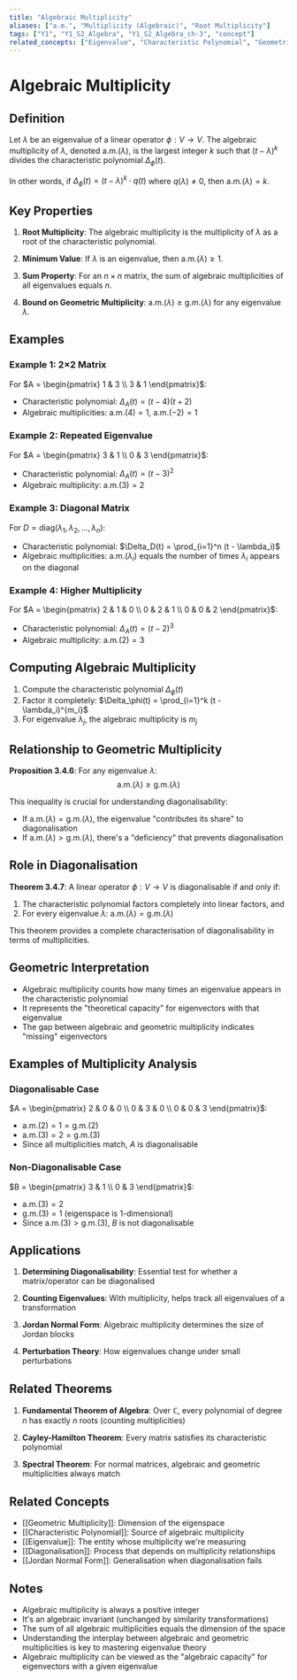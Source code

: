 ```yaml
---
title: "Algebraic Multiplicity"
aliases: ["a.m.", "Multiplicity (Algebraic)", "Root Multiplicity"]
tags: ["Y1", "Y1_S2_Algebra", "Y1_S2_Algebra_ch-3", "concept"]
related_concepts: ["Eigenvalue", "Characteristic Polynomial", "Geometric Multiplicity", "Diagonalisation"]
---
```


# Algebraic Multiplicity

## Definition
Let $\lambda$ be an eigenvalue of a linear operator $\phi: V \rightarrow V$. The algebraic multiplicity of $\lambda$, denoted $\text{a.m.}(\lambda)$, is the largest integer $k$ such that $(t - \lambda)^k$ divides the characteristic polynomial $\Delta_\phi(t)$.

In other words, if $\Delta_\phi(t) = (t - \lambda)^k \cdot q(t)$ where $q(\lambda) \neq 0$, then $\text{a.m.}(\lambda) = k$.

## Key Properties
1. **Root Multiplicity**: The algebraic multiplicity is the multiplicity of $\lambda$ as a root of the characteristic polynomial.

2. **Minimum Value**: If $\lambda$ is an eigenvalue, then $\text{a.m.}(\lambda) \geq 1$.

3. **Sum Property**: For an $n \times n$ matrix, the sum of algebraic multiplicities of all eigenvalues equals $n$.

4. **Bound on Geometric Multiplicity**: $\text{a.m.}(\lambda) \geq \text{g.m.}(\lambda)$ for any eigenvalue $\lambda$.

## Examples
### Example 1: 2×2 Matrix
For $A = \begin{pmatrix} 1 & 3 \\ 3 & 1 \end{pmatrix}$:
- Characteristic polynomial: $\Delta_A(t) = (t-4)(t+2)$
- Algebraic multiplicities: $\text{a.m.}(4) = 1$, $\text{a.m.}(-2) = 1$

### Example 2: Repeated Eigenvalue
For $A = \begin{pmatrix} 3 & 1 \\ 0 & 3 \end{pmatrix}$:
- Characteristic polynomial: $\Delta_A(t) = (t-3)^2$
- Algebraic multiplicity: $\text{a.m.}(3) = 2$

### Example 3: Diagonal Matrix
For $D = \text{diag}(\lambda_1, \lambda_2, \ldots, \lambda_n)$:
- Characteristic polynomial: $\Delta_D(t) = \prod_{i=1}^n (t - \lambda_i)$
- Algebraic multiplicities: $\text{a.m.}(\lambda_i)$ equals the number of times $\lambda_i$ appears on the diagonal

### Example 4: Higher Multiplicity
For $A = \begin{pmatrix} 2 & 1 & 0 \\ 0 & 2 & 1 \\ 0 & 0 & 2 \end{pmatrix}$:
- Characteristic polynomial: $\Delta_A(t) = (t-2)^3$
- Algebraic multiplicity: $\text{a.m.}(2) = 3$

## Computing Algebraic Multiplicity
1. Compute the characteristic polynomial $\Delta_\phi(t)$
2. Factor it completely: $\Delta_\phi(t) = \prod_{i=1}^k (t - \lambda_i)^{m_i}$
3. For eigenvalue $\lambda_j$, the algebraic multiplicity is $m_j$

## Relationship to Geometric Multiplicity
**Proposition 3.4.6**: For any eigenvalue $\lambda$:
$$\text{a.m.}(\lambda) \geq \text{g.m.}(\lambda)$$

This inequality is crucial for understanding diagonalisability:
- If $\text{a.m.}(\lambda) = \text{g.m.}(\lambda)$, the eigenvalue "contributes its share" to diagonalisation
- If $\text{a.m.}(\lambda) > \text{g.m.}(\lambda)$, there's a "deficiency" that prevents diagonalisation

## Role in Diagonalisation
**Theorem 3.4.7**: A linear operator $\phi: V \rightarrow V$ is diagonalisable if and only if:
1. The characteristic polynomial factors completely into linear factors, and
2. For every eigenvalue $\lambda$: $\text{a.m.}(\lambda) = \text{g.m.}(\lambda)$

This theorem provides a complete characterisation of diagonalisability in terms of multiplicities.

## Geometric Interpretation
- Algebraic multiplicity counts how many times an eigenvalue appears in the characteristic polynomial
- It represents the "theoretical capacity" for eigenvectors with that eigenvalue
- The gap between algebraic and geometric multiplicity indicates "missing" eigenvectors

## Examples of Multiplicity Analysis
### Diagonalisable Case
$A = \begin{pmatrix} 2 & 0 & 0 \\ 0 & 3 & 0 \\ 0 & 0 & 3 \end{pmatrix}$:
- $\text{a.m.}(2) = 1 = \text{g.m.}(2)$
- $\text{a.m.}(3) = 2 = \text{g.m.}(3)$
- Since all multiplicities match, $A$ is diagonalisable

### Non-Diagonalisable Case
$B = \begin{pmatrix} 3 & 1 \\ 0 & 3 \end{pmatrix}$:
- $\text{a.m.}(3) = 2$
- $\text{g.m.}(3) = 1$ (eigenspace is 1-dimensional)
- Since $\text{a.m.}(3) > \text{g.m.}(3)$, $B$ is not diagonalisable

## Applications
1. **Determining Diagonalisability**: Essential test for whether a matrix/operator can be diagonalised

2. **Counting Eigenvalues**: With multiplicity, helps track all eigenvalues of a transformation

3. **Jordan Normal Form**: Algebraic multiplicity determines the size of Jordan blocks

4. **Perturbation Theory**: How eigenvalues change under small perturbations

## Related Theorems
1. **Fundamental Theorem of Algebra**: Over $\mathbb{C}$, every polynomial of degree $n$ has exactly $n$ roots (counting multiplicities)

2. **Cayley-Hamilton Theorem**: Every matrix satisfies its characteristic polynomial

3. **Spectral Theorem**: For normal matrices, algebraic and geometric multiplicities always match

## Related Concepts
- [[Geometric Multiplicity]]: Dimension of the eigenspace
- [[Characteristic Polynomial]]: Source of algebraic multiplicity
- [[Eigenvalue]]: The entity whose multiplicity we're measuring
- [[Diagonalisation]]: Process that depends on multiplicity relationships
- [[Jordan Normal Form]]: Generalisation when diagonalisation fails

## Notes
- Algebraic multiplicity is always a positive integer
- It's an algebraic invariant (unchanged by similarity transformations)
- The sum of all algebraic multiplicities equals the dimension of the space
- Understanding the interplay between algebraic and geometric multiplicities is key to mastering eigenvalue theory
- Algebraic multiplicity can be viewed as the "algebraic capacity" for eigenvectors with a given eigenvalue
